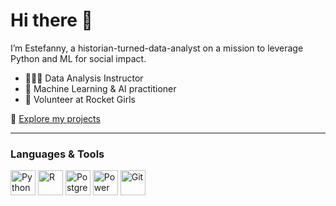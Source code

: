 # Hi there 👋

I’m Estefanny, a historian-turned-data-analyst on a mission to leverage Python and ML for social impact.

- 👩🏻‍🏫 Data Analysis Instructor  
- 🤖 Machine Learning & AI practitioner  
- 🚀 Volunteer at Rocket Girls

🔗 [Explore my projects](https://github.com/EstefRZ99?tab=repositories)

---

### Languages & Tools  
<p>
  <img src="https://cdn.jsdelivr.net/gh/devicons/devicon/icons/python/python-original.svg" alt="Python" width="40"/>
  <img src="https://cdn.jsdelivr.net/gh/devicons/devicon/icons/r/r-original.svg" alt="R" width="40"/>
  <img src="https://cdn.jsdelivr.net/gh/devicons/devicon/icons/postgresql/postgresql-original.svg" alt="PostgreSQL" width="40"/>
  <img src="https://raw.githubusercontent.com/microsoft/PowerBI-Icons/main/SVG/Power-BI.svg" alt="Power BI" width="40"/>
  <img src="https://cdn.jsdelivr.net/gh/devicons/devicon/icons/git/git-original.svg" alt="Git" width="40"/>
</p>


